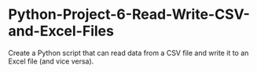 # Python-Project-6-Read-Write-CSV-and-Excel-Files
Create a Python script that can read data from a CSV file and write it to an Excel file (and vice versa).
